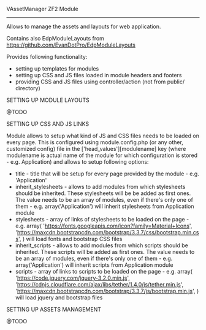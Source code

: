 VAssetManager ZF2 Module
***************************

Allows to manage the assets and layouts for web application.

Contains also EdpModuleLayouts from https://github.com/EvanDotPro/EdpModuleLayouts

Provides following functionality:
- setting up templates for modules
- setting up CSS and JS files loaded in module headers and footers
- providing CSS and JS files using controller/action (not from public/ directory)



SETTING UP MODULE LAYOUTS

@TODO



SETTING UP CSS AND JS LINKS

Module allows to setup what kind of JS and CSS files needs to be loaded on every page.
This is configured using module.config.php (or any other, customized config) file
in the ['head_values'][modulename] key (where modulename is actual name of the module
for which configuration is stored - e.g. Application) and allows to setup following options:
- title - title that will be setup for every page provided by the module - e.g. 'Application'
- inherit_stylesheets - allows to add modules from which stylesheets should be inherited. These
	stylesheets will be be added as first ones. The value needs to be an array of modules, even
	if there's only one of them - e.g.
	array('Application')
	will inherit stylesheets from Application module
- stylesheets - array of links of stylesheets to be loaded on the page - e.g.
	array(
		'https://fonts.googleapis.com/icon?family=Material+Icons',
		'https://maxcdn.bootstrapcdn.com/bootstrap/3.3.7/css/bootstrap.min.css',
	)
	will load fonts and bootstrap CSS files
- inherit_scripts - allows to add modules from which scripts should be inherited. These scripts
	will be added as first ones. The value needs to be an array of modules, even if there's only
	one of them - e.g.
	array('Application')
	will inherit scripts from Application module
- scripts - array of links to scripts to be loaded on the page - e.g.
	array(
		'https://code.jquery.com/jquery-3.2.0.min.js',
		'https://cdnjs.cloudflare.com/ajax/libs/tether/1.4.0/js/tether.min.js',
		'https://maxcdn.bootstrapcdn.com/bootstrap/3.3.7/js/bootstrap.min.js',
	)
	will load jquery and bootstrap files




SETTING UP ASSETS MANAGEMENT

@TODO